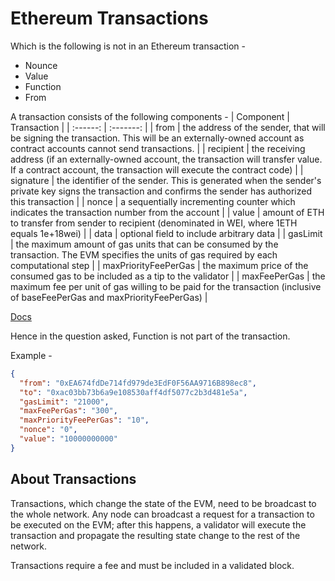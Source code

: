 # Ethereum Transactions
Which is the following is not in an Ethereum transaction -
- Nounce
- Value
- Function
- From

A transaction consists of the following components - 
| Component | Transaction | 
| :------: | :-------: | 
| from | the address of the sender, that will be signing the transaction. This will be an externally-owned account as contract accounts cannot send transactions. |
| recipient | the receiving address (if an externally-owned account, the transaction will transfer value. If a contract account, the transaction will execute the contract code) |
| signature | the identifier of the sender. This is generated when the sender's private key signs the transaction and confirms the sender has authorized this transaction |
| nonce | a sequentially incrementing counter which indicates the transaction number from the account |
| value | amount of ETH to transfer from sender to recipient (denominated in WEI, where 1ETH equals 1e+18wei) |
| data | optional field to include arbitrary data |
| gasLimit | the maximum amount of gas units that can be consumed by the transaction. The EVM specifies the units of gas required by each computational step |
| maxPriorityFeePerGas | the maximum price of the consumed gas to be included as a tip to the validator |
| maxFeePerGas | the maximum fee per unit of gas willing to be paid for the transaction (inclusive of baseFeePerGas and maxPriorityFeePerGas) |

[Docs](https://ethereum.org/en/developers/docs/transactions/)

Hence in the question asked, Function is not part of the transaction. 

Example - 
```json
{
  "from": "0xEA674fdDe714fd979de3EdF0F56AA9716B898ec8",
  "to": "0xac03bb73b6a9e108530aff4df5077c2b3d481e5a",
  "gasLimit": "21000",
  "maxFeePerGas": "300",
  "maxPriorityFeePerGas": "10",
  "nonce": "0",
  "value": "10000000000"
}
```

## About Transactions 

Transactions, which change the state of the EVM, need to be broadcast to the whole network. Any node can broadcast a request for a transaction to be executed on the EVM; after this happens, a validator will execute the transaction and propagate the resulting state change to the rest of the network.

Transactions require a fee and must be included in a validated block.
